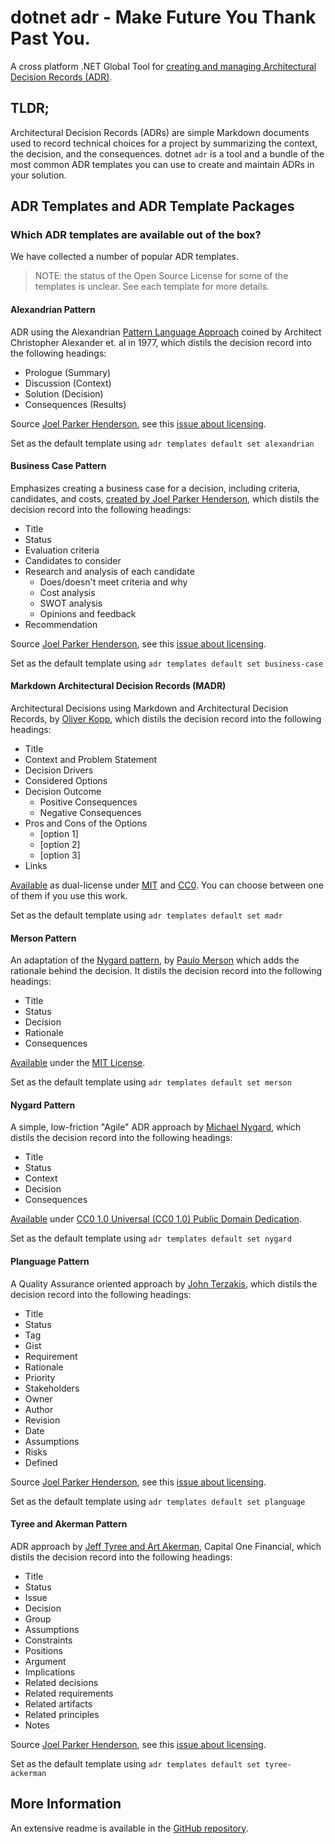 # dotnet adr - Make Future You Thank Past You.

A cross platform .NET Global Tool for [creating and managing Architectural Decision Records (ADR)](https://github.com/endjin/dotnet-adr/).

## TLDR;

Architectural Decision Records (ADRs) are simple Markdown documents used to record technical choices for a project by summarizing the context, the decision, and the consequences. dotnet `adr` is a tool and a bundle of the most common ADR templates you can use to create and maintain ADRs in your solution. 

## ADR Templates and ADR Template Packages

### Which ADR templates are available out of the box?

We have collected a number of popular ADR templates.

> NOTE: the status of the Open Source License for some of the templates is unclear. See each template for more details.

#### Alexandrian Pattern
ADR using the Alexandrian [Pattern Language Approach](https://en.wikipedia.org/wiki/Pattern_language) coined by Architect Christopher Alexander et. al in 1977, which distils the decision record into the following headings:

- Prologue (Summary)
- Discussion (Context)
- Solution (Decision)
- Consequences (Results)

Source [Joel Parker Henderson](https://github.com/joelparkerhenderson/architecture-decision-record/), see this [issue about licensing](https://github.com/joelparkerhenderson/architecture-decision-record/issues/30).

Set as the default template using `adr templates default set alexandrian`

#### Business Case Pattern
Emphasizes creating a business case for a decision, including criteria, candidates, and costs, [created by Joel Parker Henderson](https://github.com/joelparkerhenderson/architecture-decision-record/blob/main/templates/decision-record-template-for-business-case/index.md), which distils the decision record into the following headings:

- Title
- Status
- Evaluation criteria
- Candidates to consider
- Research and analysis of each candidate
  - Does/doesn't meet criteria and why
  - Cost analysis
  - SWOT analysis
  - Opinions and feedback
- Recommendation

Source [Joel Parker Henderson](https://github.com/joelparkerhenderson/architecture-decision-record/), see this [issue about licensing](https://github.com/joelparkerhenderson/architecture-decision-record/issues/30).

Set as the default template using `adr templates default set business-case`

#### Markdown Architectural Decision Records (MADR)
Architectural Decisions using Markdown and Architectural Decision Records, by [Oliver Kopp](https://adr.github.io/madr/), which distils the decision record into the following headings:

- Title 
- Context and Problem Statement
- Decision Drivers
- Considered Options
- Decision Outcome
  - Positive Consequences
  - Negative Consequences
- Pros and Cons of the Options
  - [option 1]
  - [option 2]
  - [option 3]
- Links

[Available](https://adr.github.io/madr/) as dual-license under [MIT](https://opensource.org/licenses/MIT) and [CC0](https://creativecommons.org/share-your-work/public-domain/cc0/). You can choose between one of them if you use this work.

Set as the default template using `adr templates default set madr`

#### Merson Pattern
An adaptation of the [Nygard pattern](#nygard-pattern), by [Paulo Merson](https://github.com/pmerson/ADR-template) which adds the rationale behind the decision. It distils the decision record into the following headings:

- Title
- Status
- Decision
- Rationale
- Consequences

[Available](https://github.com/pmerson/ADR-template) under the [MIT License](https://github.com/pmerson/ADR-template/blob/master/LICENSE).

Set as the default template using `adr templates default set merson`

#### Nygard Pattern
A simple, low-friction "Agile" ADR approach by [Michael Nygard](http://thinkrelevance.com/blog/2011/11/15/documenting-architecture-decisions), which distils the decision record into the following headings:

- Title
- Status
- Context
- Decision
- Consequences

[Available](https://cognitect.com/blog/2011/11/15/documenting-architecture-decisions) under [CC0 1.0 Universal (CC0 1.0) Public Domain Dedication](https://creativecommons.org/publicdomain/zero/1.0/).

Set as the default template using `adr templates default set nygard`

#### Planguage Pattern
A Quality Assurance oriented approach by [John Terzakis](http://www.iaria.org/conferences2012/filesICCGI12/Tutorial%20Specifying%20Effective%20Non-func.pdf), which distils the decision record into the following headings:

- Title
- Status
- Tag
- Gist
- Requirement
- Rationale
- Priority
- Stakeholders
- Owner
- Author
- Revision
- Date
- Assumptions
- Risks
- Defined

Source [Joel Parker Henderson](https://github.com/joelparkerhenderson/architecture-decision-record/), see this [issue about licensing](https://github.com/joelparkerhenderson/architecture-decision-record/issues/30).

Set as the default template using `adr templates default set planguage`

#### Tyree and Akerman Pattern
ADR approach by [Jeff Tyree and Art Akerman](https://personal.utdallas.edu/~chung/SA/zz-Impreso-architecture_decisions-tyree-05.pdf), Capital One Financial, which distils the decision record into the following headings:

- Title
- Status
- Issue
- Decision
- Group
- Assumptions
- Constraints
- Positions
- Argument
- Implications
- Related decisions
- Related requirements
- Related artifacts
- Related principles
- Notes

Source [Joel Parker Henderson](https://github.com/joelparkerhenderson/architecture-decision-record/), see this [issue about licensing](https://github.com/joelparkerhenderson/architecture-decision-record/issues/30).

Set as the default template using `adr templates default set tyree-ackerman`

## More Information

An extensive readme is available in the [GitHub repository](https://github.com/endjin/dotnet-adr/).